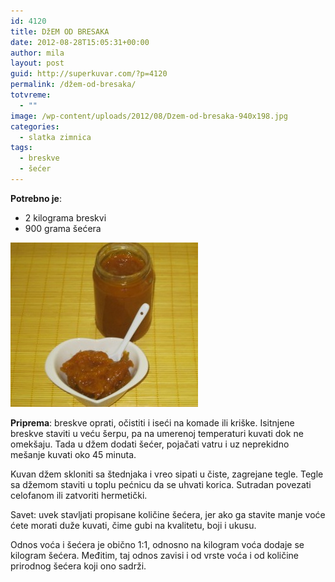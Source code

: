 ```yaml
---
id: 4120
title: DžEM OD BRESAKA
date: 2012-08-28T15:05:31+00:00
author: mila
layout: post
guid: http://superkuvar.com/?p=4120
permalink: /džem-od-bresaka/
totvreme:
  - ""
image: /wp-content/uploads/2012/08/Dzem-od-bresaka-940x198.jpg
categories:
  - slatka zimnica
tags:
  - breskve
  - šećer
---
```

**Potrebno je**:

  * 2 kilograma breskvi
  * 900 grama šećera

<img class="alignnone size-medium wp-image-4122" title="Dzem od bresaka" src="/wp-content/uploads/2012/08/Dzem-od-bresaka-e1346166175616-300x263.jpg" alt="" width="300" height="263" /> 

**Priprema**: breskve oprati, očistiti i iseći na komade ili kriške. Isitnjene breskve staviti u veću šerpu, pa na umerenoj temperaturi kuvati dok ne omekšaju. Tada u džem dodati šećer, pojačati vatru i uz neprekidno mešanje kuvati oko 45 minuta.

Kuvan džem skloniti sa štednjaka i vreo sipati u čiste, zagrejane tegle. Tegle sa džemom staviti u toplu pećnicu da se uhvati korica. Sutradan povezati celofanom ili zatvoriti hermetički.

Savet: uvek stavljati propisane količine šećera, jer ako ga stavite manje voće ćete morati duže kuvati, čime gubi na kvalitetu, boji i ukusu.

Odnos voća i šećera je obično 1:1, odnosno na kilogram voća dodaje se kilogram šećera. Međitim, taj odnos zavisi i od vrste voća i od količine prirodnog šećera koji ono sadrži.

&nbsp;